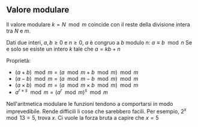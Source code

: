 ## Valore modulare

Il valore modulare $k=N \mod m$ coincide con il reste della divisione intera tra $N$ e $m$.

Dati due interi, $a,b≥0$ e $n≥0$, $a$ è congruo a $b$ modulo $n$:
$a≡b \mod  n$
Se e solo se esiste un intero $k$ tale che $a=kb+n$

Proprietà:
- $(a+b) \mod m=(a \mod m + b \mod m) \mod m$
- $(a-b) \mod m=(a \mod m - b \mod m) \mod m$
- $(a×b) \mod m=(a \mod m × b \mod m) \mod m$
- $a^{r×s} \mod m=(a^r \mod m)^s \mod m$

Nell'aritmetica modulare le funzioni tendono a comportarsi in modo imprevedibile. Rende difficili li cose che sarebbero facili.
Per esempio, $2^x \mod 13=5$, trova $x$. Ci vuole la forza bruta a capire che $x=5$
